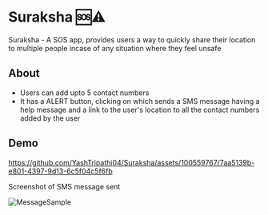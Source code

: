# Suraksha 🆘⚠️
Suraksha - A SOS app, provides users a way to quickly share their location to multiple people incase of any situation where they feel unsafe

## About
- Users can add upto 5 contact numbers
- It has a ALERT button, clicking on which sends a SMS message having a help message and a link to the user's location to
all the contact numbers added by the user

## Demo
https://github.com/YashTripathi04/Suraksha/assets/100559767/7aa5139b-e801-4397-9d13-6c5f04c5f6fb

Screenshot of SMS message sent

![MessageSample](https://github.com/YashTripathi04/Suraksha/assets/100559767/ad89d438-9513-4739-b12a-1fde26a77f2a)

